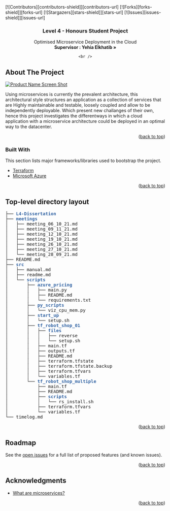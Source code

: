 <div id="top"></div>
<!-- PROJECT SHIELDS -->
<!--
*** I'm using markdown "reference style" links for readability.
*** Reference links are enclosed in brackets [ ] instead of parentheses ( ).
*** See the bottom of this document for the declaration of the reference variables
*** for contributors-url, forks-url, etc. This is an optional, concise syntax you may use.
*** https://www.markdownguide.org/basic-syntax/#reference-style-links
-->
[![Contributors][contributors-shield]][contributors-url]
[![Forks][forks-shield]][forks-url]
[![Stargazers][stars-shield]][stars-url]
[![Issues][issues-shield]][issues-url]
<!-- [![MIT License][license-shield]][license-url] -->
<!-- [![LinkedIn][linkedin-shield]][linkedin-url]
 -->


<!-- PROJECT LOGO -->
<br />
<div align="center">
<!--   <a href="https://github.com/othneildrew/Best-README-Template">
    <img src="images/logo.png" alt="Logo" width="80" height="80">
  </a>
 -->
  <h3 align="center">Level 4 - Honours Student Project</h3>

  <p align="center">
    Optimised Microservice Deployment in the Cloud
    <br />
    <a><strong>Supervisor : Yehia Elkhatib »</strong></a>

    <br />
<!--     <a href="https://github.com/othneildrew/Best-README-Template">View Demo</a>
    ·
    <a href="https://github.com/othneildrew/Best-README-Template/issues">Report Bug</a>
    ·
    <a href="https://github.com/othneildrew/Best-README-Template/issues">Request Feature</a> -->
  </p>
</div>



<!-- TABLE OF CONTENTS -->
<!-- <details>
  <summary>Table of Contents</summary>
  <ol>
    <li>
      <a href="#about-the-project">About The Project</a>
      <ul>
        <li><a href="#built-with">Built With</a></li>
      </ul>
    </li>
    <li>
      <a href="#getting-started">Getting Started</a>
      <ul>
        <li><a href="#prerequisites">Prerequisites</a></li>
        <li><a href="#installation">Installation</a></li>
      </ul>
    </li>
    <li><a href="#usage">Usage</a></li>
    <li><a href="#roadmap">Roadmap</a></li>
    <li><a href="#contributing">Contributing</a></li>
    <li><a href="#license">License</a></li>
    <li><a href="#contact">Contact</a></li>
    <li><a href="#acknowledgments">Acknowledgments</a></li>
  </ol>
</details>
 -->


<!-- ABOUT THE PROJECT -->
## About The Project

[![Product Name Screen Shot][product-screenshot]](https://example.com)

Using microservices is currently the prevalent architecture, this architectural style structures an application as a collection of services that are Highly maintainable and testable, loosely coupled and allow to be independently deployable. Which present new challanges of their own, hence this project investigates the differentways in which a cloud application with a microservice architecture could be deployed in an optimal way to the datacenter. 

<p align="right">(<a href="#top">back to top</a>)</p>

### Built With

This section lists major frameworks/libraries used to bootstrap the project.

* [Terraform](https://www.terraform.io/)
* [Microsoft Azure](https://azure.microsoft.com/en-gb/)

<p align="right">(<a href="#top">back to top</a>)</p>

## Top-level directory layout

<pre>├── <font color="#3465A4"><b>L4-Dissertation</b></font>
├── <font color="#3465A4"><b>meetings</b></font>
│   ├── meeting_06_10_21.md
│   ├── meeting_09_11_21.md
│   ├── meeting_12_10_21.md
│   ├── meeting_19_10_21.md
│   ├── meeting_26_10_21.md
│   ├── meeting_27_10_21.md
│   └── meeting_28_09_21.md
├── README.md
├── <font color="#3465A4"><b>src</b></font>
│   ├── manual.md
│   ├── readme.md
│   └── <font color="#3465A4"><b>scripts</b></font>
│       ├── <font color="#3465A4"><b>azure_pricing</b></font>
│       │   ├── main.py
│       │   ├── README.md
│       │   └── requirements.txt
│       ├── <font color="#3465A4"><b>py_scripts</b></font>
│       │   └── viz_cpu_mem.py
│       ├── <font color="#3465A4"><b>start_up</b></font>
│       │   └── setup.sh
│       ├── <font color="#3465A4"><b>tf_robot_shop_01</b></font>
│       │   ├── <font color="#3465A4"><b>files</b></font>
│       │   │   ├── reverse
│       │   │   └── setup.sh
│       │   ├── main.tf
│       │   ├── outputs.tf
│       │   ├── README.md
│       │   ├── terraform.tfstate
│       │   ├── terraform.tfstate.backup
│       │   ├── terraform.tfvars
│       │   └── variables.tf
│       └── <font color="#3465A4"><b>tf_robot_shop_multiple</b></font>
│           ├── main.tf
│           ├── README.md
│           ├── <font color="#3465A4"><b>scripts</b></font>
│           │   └── rs_install.sh
│           ├── terraform.tfvars
│           └── variables.tf
└── timelog.md
</pre>

<p align="right">(<a href="#top">back to top</a>)</p

<!-- ROADMAP -->
## Roadmap

See the [open issues](https://github.com/othneildrew/Best-README-Template/issues) for a full list of proposed features (and known issues).

<p align="right">(<a href="#top">back to top</a>)</p>

<!-- LICENSE -->
<!-- ## License

Distributed under the MIT License. See `LICENSE.txt` for more information.

<p align="right">(<a href="#top">back to top</a>)</p>

 -->

<!-- CONTACT -->
<!-- ## Contact

Your Name - [@your_twitter](https://twitter.com/your_username) - email@example.com

Project Link: [https://github.com/your_username/repo_name](https://github.com/your_username/repo_name)

<p align="right">(<a href="#top">back to top</a>)</p> -->



<!-- ACKNOWLEDGMENTS -->
## Acknowledgments

* [What are microservices?](https://microservices.io/)

<p align="right">(<a href="#top">back to top</a>)</p>



<!-- MARKDOWN LINKS & IMAGES -->
<!-- https://www.markdownguide.org/basic-syntax/#reference-style-links -->
[contributors-shield]: https://img.shields.io/github/contributors/othneildrew/Best-README-Template.svg?style=for-the-badge
[contributors-url]: https://github.com/othneildrew/Best-README-Template/graphs/contributors
[forks-shield]: https://img.shields.io/github/forks/othneildrew/Best-README-Template.svg?style=for-the-badge
[forks-url]: https://github.com/othneildrew/Best-README-Template/network/members
[stars-shield]: https://img.shields.io/github/stars/othneildrew/Best-README-Template.svg?style=for-the-badge
[stars-url]: https://github.com/othneildrew/Best-README-Template/stargazers
[issues-shield]: https://img.shields.io/github/issues/othneildrew/Best-README-Template.svg?style=for-the-badge
[issues-url]: https://github.com/othneildrew/Best-README-Template/issues
[license-shield]: https://img.shields.io/github/license/othneildrew/Best-README-Template.svg?style=for-the-badge
[license-url]: https://github.com/othneildrew/Best-README-Template/blob/master/LICENSE.txt
[linkedin-shield]: https://img.shields.io/badge/-LinkedIn-black.svg?style=for-the-badge&logo=linkedin&colorB=555
[linkedin-url]: https://linkedin.com/in/othneildrew
[product-screenshot]: images/screenshot.png

